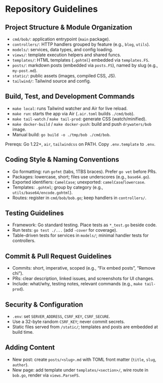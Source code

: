 # Repository Guidelines

## Project Structure & Module Organization
- `cmd/bob/`: application entrypoint (`main` package).
- `controllers/`: HTTP handlers grouped by feature (e.g., `blog`, `utils`).
- `models/`: services, data types, and config loading.
- `views/`: template execution helpers and shared funcs.
- `templates/`: HTML templates (`.gohtml`) embedded via `templates.FS`.
- `posts/`: markdown posts (embedded via `posts.FS`), named by slug (e.g., `my-post.md`).
- `static/`: public assets (images, compiled CSS, JS).
- `tailwind/`: Tailwind source and config.

## Build, Test, and Development Commands
- `make local`: runs Tailwind watcher and Air for live reload.
- `make run`: starts the app via Air (`.air.toml` builds `./cmd/bob`).
- `make tail-watch` / `make tail-prod`: generate CSS (watch/minified).
- `make docker-build` / `make docker-push`: build and push `drywaters/bob` image.
- Manual build: `go build -o ./tmp/bob ./cmd/bob`.

Prereqs: Go 1.22+, `air`, `tailwindcss` on PATH. Copy `.env.template` to `.env`.

## Coding Style & Naming Conventions
- Go formatting: run `gofmt` (tabs, 1TBS braces). Prefer `go vet` before PRs.
- Packages: lowercase, short; files use underscores (e.g., `base64.go`).
- Exported identifiers: `CamelCase`; unexported: `camelCase`/`lowercase`.
- Templates: `.gohtml`; group by category (e.g., `utils/base64/encode.gohtml`).
- Routes: register in `cmd/bob/bob.go`; keep handlers in `controllers/`.

## Testing Guidelines
- Framework: Go standard testing. Place tests as `*_test.go` beside code.
- Run tests: `go test ./...` (add `-cover` for coverage).
- Table-driven tests for services in `models/`; minimal handler tests for controllers.

## Commit & Pull Request Guidelines
- Commits: short, imperative, scoped (e.g., “Fix embed posts”, “Remove chi”).
- PRs: clear description, linked issues, and screenshots for UI changes.
- Include: what/why, testing notes, relevant commands (e.g., `make tail-prod`).

## Security & Configuration
- `.env`: set `SERVER_ADDRESS`, `CSRF_KEY`, `CSRF_SECURE`.
- Use a 32-byte random `CSRF_KEY`; never commit secrets.
- Static files served from `/static/`; templates and posts are embedded at build time.

## Adding Content
- New post: create `posts/<slug>.md` with TOML front matter (`title`, `slug`, `author`).
- New page: add template under `templates/<section>/`, wire route in `bob.go`, render via `views.ParseFS`.
